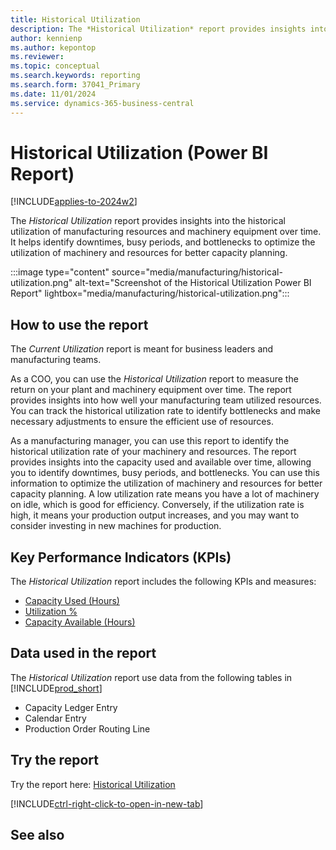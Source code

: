 ```yaml
---
title: Historical Utilization
description: The *Historical Utilization* report provides insights into the historical utilization of manufacturing resources and machinery equipment over time.
author: kennienp
ms.author: kepontop
ms.reviewer:
ms.topic: conceptual
ms.search.keywords: reporting
ms.search.form: 37041_Primary
ms.date: 11/01/2024
ms.service: dynamics-365-business-central
---
```


# Historical Utilization (Power BI Report)

[!INCLUDE[applies-to-2024w2](includes/applies-to-2024w2.md)]

The *Historical Utilization* report provides insights into the historical utilization of manufacturing resources and machinery equipment over time. It helps identify downtimes, busy periods, and bottlenecks to optimize the utilization of machinery and resources for better capacity planning.

:::image type="content" source="media/manufacturing/historical-utilization.png" alt-text="Screenshot of the Historical Utilization Power BI Report" lightbox="media/manufacturing/historical-utilization.png":::

## How to use the report

The *Current Utilization* report is meant for business leaders and manufacturing teams.

As a COO, you can use the *Historical Utilization* report to measure the return on your plant and machinery equipment over time. The report provides insights into how well your manufacturing team utilized resources. You can track the historical utilization rate to identify bottlenecks and make necessary adjustments to ensure the efficient use of resources.

As a manufacturing manager, you can use this report to identify the historical utilization rate of your machinery and resources. The report provides insights into the capacity used and available over time, allowing you to identify downtimes, busy periods, and bottlenecks. You can use this information to optimize the utilization of machinery and resources for better capacity planning. A low utilization rate means you have a lot of machinery on idle, which is good for efficiency. Conversely, if the utilization rate is high, it means your production output increases, and you may want to consider investing in new machines for production.


## Key Performance Indicators (KPIs)

The *Historical Utilization* report includes the following KPIs and measures: 

- [Capacity Used (Hours)](manufacturing-powerbi-kpis.md#capacity-used-hours)
- [Utilization %](manufacturing-powerbi-kpis.md#utilization)
- [Capacity Available (Hours)](manufacturing-powerbi-kpis.md#capacity-available-hours)

## Data used in the report

The *Historical Utilization* report use data from the following tables in [!INCLUDE[prod_short](includes/prod_short.md)]

- Capacity Ledger Entry
- Calendar Entry
- Production Order Routing Line

## Try the report

Try the report here: [Historical Utilization](https://businesscentral.dynamics.com?page=37041)

[!INCLUDE[ctrl-right-click-to-open-in-new-tab](includes/ctrl-right-click-to-open-in-new-tab.md)]

## See also
